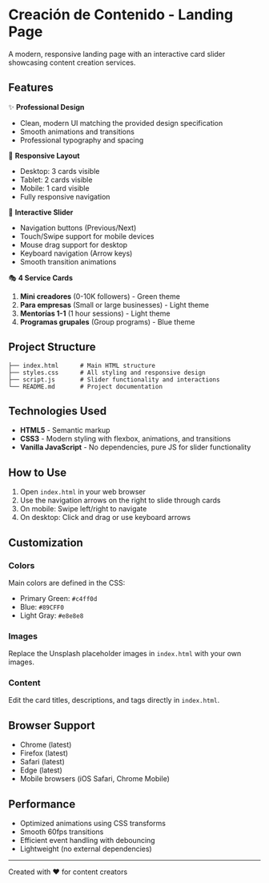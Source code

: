 # Creación de Contenido - Landing Page

A modern, responsive landing page with an interactive card slider showcasing content creation services.

## Features

✨ **Professional Design**
- Clean, modern UI matching the provided design specification
- Smooth animations and transitions
- Professional typography and spacing

🎨 **Responsive Layout**
- Desktop: 3 cards visible
- Tablet: 2 cards visible
- Mobile: 1 card visible
- Fully responsive navigation

🎯 **Interactive Slider**
- Navigation buttons (Previous/Next)
- Touch/Swipe support for mobile devices
- Mouse drag support for desktop
- Keyboard navigation (Arrow keys)
- Smooth transition animations

🎭 **4 Service Cards**
1. **Mini creadores** (0-10K followers) - Green theme
2. **Para empresas** (Small or large businesses) - Light theme
3. **Mentorías 1-1** (1 hour sessions) - Light theme
4. **Programas grupales** (Group programs) - Blue theme

## Project Structure

```
├── index.html      # Main HTML structure
├── styles.css      # All styling and responsive design
├── script.js       # Slider functionality and interactions
└── README.md       # Project documentation
```

## Technologies Used

- **HTML5** - Semantic markup
- **CSS3** - Modern styling with flexbox, animations, and transitions
- **Vanilla JavaScript** - No dependencies, pure JS for slider functionality

## How to Use

1. Open `index.html` in your web browser
2. Use the navigation arrows on the right to slide through cards
3. On mobile: Swipe left/right to navigate
4. On desktop: Click and drag or use keyboard arrows

## Customization

### Colors
Main colors are defined in the CSS:
- Primary Green: `#c4ff0d`
- Blue: `#89CFF0`
- Light Gray: `#e8e8e8`

### Images
Replace the Unsplash placeholder images in `index.html` with your own images.

### Content
Edit the card titles, descriptions, and tags directly in `index.html`.

## Browser Support

- Chrome (latest)
- Firefox (latest)
- Safari (latest)
- Edge (latest)
- Mobile browsers (iOS Safari, Chrome Mobile)

## Performance

- Optimized animations using CSS transforms
- Smooth 60fps transitions
- Efficient event handling with debouncing
- Lightweight (no external dependencies)

---

Created with ❤️ for content creators

